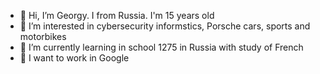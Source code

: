 - 👋 Hi, I’m Georgy. I from Russia. I'm 15 years old
- 👀 I’m interested in cybersecurity informstics, Porsche cars, sports and motorbikes 
- 🌱 I’m currently learning in school 1275 in Russia with study of French
- 💞️ I want to work in Google 

<!---
Jumbaira/Jumbaira is a ✨ special ✨ repository because its `README.md` (this file) appears on your GitHub profile.
You can click the Preview link to take a look at your changes.
--->
